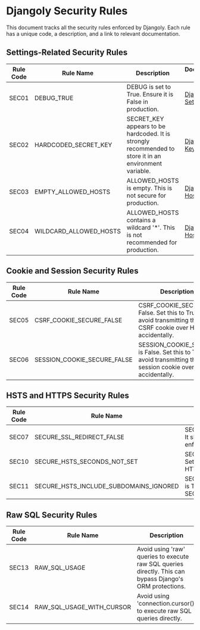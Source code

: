 # Djangoly Security Rules

This document tracks all the security rules enforced by Djangoly. Each rule has a unique code, a description, and a link to relevant documentation.

## Settings-Related Security Rules

| Rule Code | Rule Name                        | Description                                                                                                     | Documentation Link                                                                                  |
|-----------|-----------------------------------|-----------------------------------------------------------------------------------------------------------------|-----------------------------------------------------------------------------------------------------|
| SEC01     | DEBUG_TRUE                        | DEBUG is set to True. Ensure it is False in production.                                                          | [Django Debug Settings](https://docs.djangoproject.com/en/5.0/ref/settings/#debug)                   |
| SEC02     | HARDCODED_SECRET_KEY              | SECRET_KEY appears to be hardcoded. It is strongly recommended to store it in an environment variable.           | [Django Secret Key Settings](https://docs.djangoproject.com/en/5.0/ref/settings/#secret-key)         |
| SEC03     | EMPTY_ALLOWED_HOSTS               | ALLOWED_HOSTS is empty. This is not secure for production.                                                       | [Django Allowed Hosts](https://docs.djangoproject.com/en/5.0/ref/settings/#allowed-hosts)            |
| SEC04     | WILDCARD_ALLOWED_HOSTS            | ALLOWED_HOSTS contains a wildcard '*'. This is not recommended for production.                                   | [Django Allowed Hosts](https://docs.djangoproject.com/en/5.0/ref/settings/#allowed-hosts)            |

## Cookie and Session Security Rules

| Rule Code | Rule Name                        | Description                                                                                                     | Documentation Link                                                                                  |
|-----------|-----------------------------------|-----------------------------------------------------------------------------------------------------------------|-----------------------------------------------------------------------------------------------------|
| SEC05     | CSRF_COOKIE_SECURE_FALSE          | CSRF_COOKIE_SECURE is False. Set this to True to avoid transmitting the CSRF cookie over HTTP accidentally.      | [Django CSRF Cookie Settings](https://docs.djangoproject.com/en/5.0/ref/settings/#csrf-cookie-secure)|
| SEC06     | SESSION_COOKIE_SECURE_FALSE       | SESSION_COOKIE_SECURE is False. Set this to True to avoid transmitting the session cookie over HTTP accidentally.| [Django Session Cookie Settings](https://docs.djangoproject.com/en/5.0/ref/settings/#session-cookie-secure) |

## HSTS and HTTPS Security Rules

| Rule Code | Rule Name                            | Description                                                                                             | Documentation Link                                                                              |
|-----------|---------------------------------------|---------------------------------------------------------------------------------------------------------|-------------------------------------------------------------------------------------------------|
| SEC07     | SECURE_SSL_REDIRECT_FALSE             | SECURE_SSL_REDIRECT is set to False. It should be True in production to enforce HTTPS.                   | [Django SSL Redirect](https://docs.djangoproject.com/en/5.0/ref/settings/#secure-ssl-redirect)   |
| SEC10     | SECURE_HSTS_SECONDS_NOT_SET           | SECURE_HSTS_SECONDS is set to 0. Set it to a positive value to enforce HTTPS.                            | [Django HSTS Settings](https://docs.djangoproject.com/en/5.0/ref/settings/#secure-hsts-seconds)  |
| SEC11     | SECURE_HSTS_INCLUDE_SUBDOMAINS_IGNORED| SECURE_HSTS_INCLUDE_SUBDOMAINS is True, but it has no effect because SECURE_HSTS_SECONDS is 0.            | [Django HSTS Settings](https://docs.djangoproject.com/en/5.0/ref/settings/#secure-hsts-include-subdomains) |

## Raw SQL Security Rules

| Rule Code | Rule Name                        | Description                                                                                                     | Documentation Link                                                                                  |
|-----------|-----------------------------------|-----------------------------------------------------------------------------------------------------------------|-----------------------------------------------------------------------------------------------------|
| SEC13     | RAW_SQL_USAGE                     | Avoid using 'raw' queries to execute raw SQL queries directly. This can bypass Django's ORM protections.         | [Django Raw SQL Usage](https://docs.djangoproject.com/en/5.0/topics/db/sql/#performing-raw-queries) |
| SEC14     | RAW_SQL_USAGE_WITH_CURSOR         | Avoid using 'connection.cursor()' to execute raw SQL queries directly.                                           | [Django Raw SQL Usage](https://docs.djangoproject.com/en/5.0/topics/db/sql/#performing-raw-queries) |

